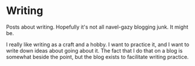 # Writing

Posts about writing.  Hopefully it's not all navel-gazy blogging junk.  It might
be.

I really like writing as a craft and a hobby.  I want to practice it, and I want
to write down ideas about going about it.  The fact that I do that on a blog is
somewhat beside the point, but the blog exists to facilitate writing practice.

[long-december]: /long-december/ "Resolution Fulfilled"
[blogging-with-markdown]: /blogging-with-markdown/ "Under Construction part 1: Blogging with markdown"
[starting]: /starting/ "Beginning a blog"
[craft-journal]: /craft-journal/ "Writing by Hand"
